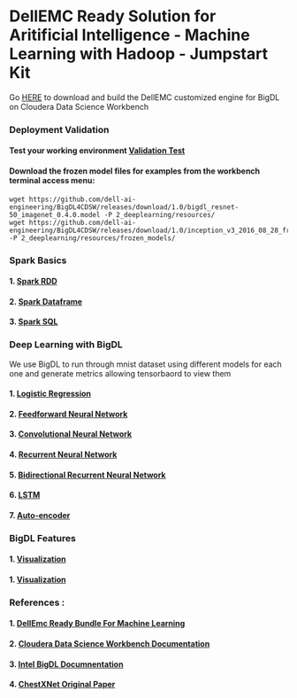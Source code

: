 # DellEMC Ready Solution for Aritificial Intelligence - Machine Learning with Hadoop - Jumpstart Kit
Go [HERE](https://github.com/dell-ai-engineering/bigdlengine4cdsw) to download and build the DellEMC customized engine for BigDL on Cloudera Data Science Workbench
### Deployment Validation
#### Test your working environment [Validation Test](validate_infrastruture.py)
#### Download the frozen model files for examples from the workbench terminal access menu:
```
wget https://github.com/dell-ai-engineering/BigDL4CDSW/releases/download/1.0/bigdl_resnet-50_imagenet_0.4.0.model -P 2_deeplearning/resources/
wget https://github.com/dell-ai-engineering/BigDL4CDSW/releases/download/1.0/inception_v3_2016_08_28_frozen.pb -P 2_deeplearning/resources/frozen_models/
```

### Spark Basics
#### 1. [Spark RDD](./1_sparkbasics/1_rdd.py)
#### 2. [Spark Dataframe](./1_sparkbasics/2_dataframe.py)
#### 3. [Spark SQL](./1_sparkbasics/3_spark_sql.py)

### Deep Learning with BigDL
We use BigDL to run through mnist dataset using different models for each one and generate metrics allowing tensorbaord to view them
#### 1. [Logistic Regression](./2_deeplearning/mnist_lr.py) 
#### 2. [Feedforward Neural Network](./2_deeplearning/mnist_deep_feed_forward_neural_network.py )
#### 3. [Convolutional Neural Network](./2_deeplearning/cnn_images.py )
#### 4. [Recurrent Neural Network](./2_deeplearning/mnist_rnn.py)
#### 5. [Bidirectional Recurrent Neural Network](./2_deeplearning/mnist_birnn.py)
#### 6. [LSTM](./2_deeplearning/lstm_images.py)
#### 7. [Auto-encoder](./2_deeplearning/mnist_autoencoder.py)

### BigDL Features
#### 1. [Visualization](./3_bigdlfeatures/visualization.py)
#### 1. [Visualization](./3_bigdlfeatures/quantization.py)

### References :
#### 1. [DellEmc Ready Bundle For Machine Learning ](https://www.dellemc.com/en-us/solutions/data-analytics/machine-learning/index.htm )
#### 2. [Cloudera Data Science Workbench Documentation ](https://www.cloudera.com/documentation/data-science-workbench/latest.html )
#### 3. [Intel BigDL Documnentation ](https://bigdl-project.github.io/0.5.0/)
#### 4. [ChestXNet Original Paper ](https://stanfordmlgroup.github.io/projects/chexnet/)






